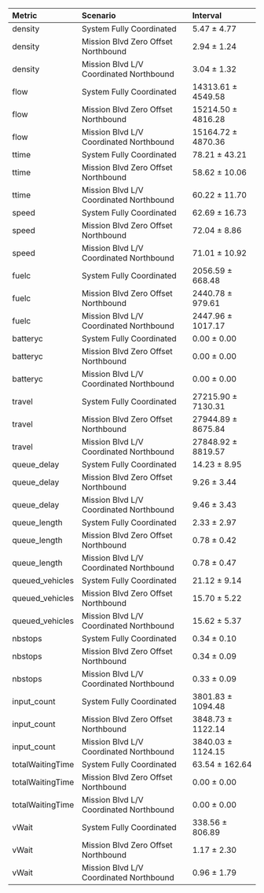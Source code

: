 | Metric           | Scenario                                | Interval           |
|:-----------------|:----------------------------------------|:-------------------|
| density          | System Fully Coordinated                | 5.47 ± 4.77        |
| density          | Mission Blvd Zero Offset Northbound     | 2.94 ± 1.24        |
| density          | Mission Blvd L/V Coordinated Northbound | 3.04 ± 1.32        |
| flow             | System Fully Coordinated                | 14313.61 ± 4549.58 |
| flow             | Mission Blvd Zero Offset Northbound     | 15214.50 ± 4816.28 |
| flow             | Mission Blvd L/V Coordinated Northbound | 15164.72 ± 4870.36 |
| ttime            | System Fully Coordinated                | 78.21 ± 43.21      |
| ttime            | Mission Blvd Zero Offset Northbound     | 58.62 ± 10.06      |
| ttime            | Mission Blvd L/V Coordinated Northbound | 60.22 ± 11.70      |
| speed            | System Fully Coordinated                | 62.69 ± 16.73      |
| speed            | Mission Blvd Zero Offset Northbound     | 72.04 ± 8.86       |
| speed            | Mission Blvd L/V Coordinated Northbound | 71.01 ± 10.92      |
| fuelc            | System Fully Coordinated                | 2056.59 ± 668.48   |
| fuelc            | Mission Blvd Zero Offset Northbound     | 2440.78 ± 979.61   |
| fuelc            | Mission Blvd L/V Coordinated Northbound | 2447.96 ± 1017.17  |
| batteryc         | System Fully Coordinated                | 0.00 ± 0.00        |
| batteryc         | Mission Blvd Zero Offset Northbound     | 0.00 ± 0.00        |
| batteryc         | Mission Blvd L/V Coordinated Northbound | 0.00 ± 0.00        |
| travel           | System Fully Coordinated                | 27215.90 ± 7130.31 |
| travel           | Mission Blvd Zero Offset Northbound     | 27944.89 ± 8675.84 |
| travel           | Mission Blvd L/V Coordinated Northbound | 27848.92 ± 8819.57 |
| queue_delay      | System Fully Coordinated                | 14.23 ± 8.95       |
| queue_delay      | Mission Blvd Zero Offset Northbound     | 9.26 ± 3.44        |
| queue_delay      | Mission Blvd L/V Coordinated Northbound | 9.46 ± 3.43        |
| queue_length     | System Fully Coordinated                | 2.33 ± 2.97        |
| queue_length     | Mission Blvd Zero Offset Northbound     | 0.78 ± 0.42        |
| queue_length     | Mission Blvd L/V Coordinated Northbound | 0.78 ± 0.47        |
| queued_vehicles  | System Fully Coordinated                | 21.12 ± 9.14       |
| queued_vehicles  | Mission Blvd Zero Offset Northbound     | 15.70 ± 5.22       |
| queued_vehicles  | Mission Blvd L/V Coordinated Northbound | 15.62 ± 5.37       |
| nbstops          | System Fully Coordinated                | 0.34 ± 0.10        |
| nbstops          | Mission Blvd Zero Offset Northbound     | 0.34 ± 0.09        |
| nbstops          | Mission Blvd L/V Coordinated Northbound | 0.33 ± 0.09        |
| input_count      | System Fully Coordinated                | 3801.83 ± 1094.48  |
| input_count      | Mission Blvd Zero Offset Northbound     | 3848.73 ± 1122.14  |
| input_count      | Mission Blvd L/V Coordinated Northbound | 3840.03 ± 1124.15  |
| totalWaitingTime | System Fully Coordinated                | 63.54 ± 162.64     |
| totalWaitingTime | Mission Blvd Zero Offset Northbound     | 0.00 ± 0.00        |
| totalWaitingTime | Mission Blvd L/V Coordinated Northbound | 0.00 ± 0.00        |
| vWait            | System Fully Coordinated                | 338.56 ± 806.89    |
| vWait            | Mission Blvd Zero Offset Northbound     | 1.17 ± 2.30        |
| vWait            | Mission Blvd L/V Coordinated Northbound | 0.96 ± 1.79        |